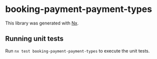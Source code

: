 # booking-payment-payment-types

This library was generated with [Nx](https://nx.dev).

## Running unit tests

Run `nx test booking-payment-payment-types` to execute the unit tests.
